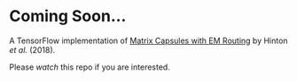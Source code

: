 # Coming Soon...

A TensorFlow implementation of [Matrix Capsules with EM Routing](https://openreview.net/pdf?id=HJWLfGWRb) by Hinton *et al.* (2018).

Please *watch* this repo if you are interested.

